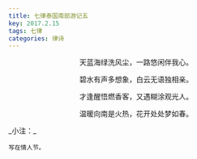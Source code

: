 ```yaml
---
title: 七律泰国南部游记五
key: 2017.2.15
tags: 七律
categories: 律诗
---
```


<p align="center">天蓝海绿洗风尘，一路悠闲伴我心。
</p>
<p align="center">碧水有声多想象，白云无语独相亲。
</p>
<p align="center">才逢醒悟燃香客，又遇糊涂观光人。
</p>
<p align="center">温暖向南是火热，花开处处梦如春。
</p>
_小注：_

```
写在情人节。
```